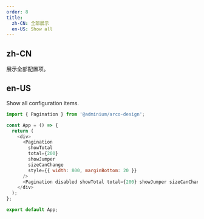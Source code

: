 ```yaml
---
order: 8
title:
  zh-CN: 全部展示
  en-US: Show all
---
```


## zh-CN

展示全部配置项。

## en-US

Show all configuration items.

```js
import { Pagination } from '@adminium/arco-design';

const App = () => {
  return (
    <div>
      <Pagination
        showTotal
        total={200}
        showJumper
        sizeCanChange
        style={{ width: 800, marginBottom: 20 }}
      />
      <Pagination disabled showTotal total={200} showJumper sizeCanChange style={{ width: 800 }} />
    </div>
  );
};

export default App;
```
